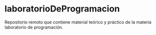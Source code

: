 # laboratorioDeProgramacion
Repositorio remoto que contiene material teórico y práctico de la materia laboratorio de programación.
